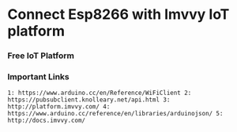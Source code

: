 # Connect Esp8266 with Imvvy IoT platform 
### Free IoT Platform




### Important Links
`1: https://www.arduino.cc/en/Reference/WiFiClient
2: https://pubsubclient.knolleary.net/api.html
3: http://platform.imvvy.com/
4: https://www.arduino.cc/reference/en/libraries/arduinojson/
5: http://docs.imvvy.com/`

